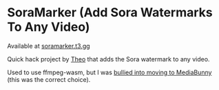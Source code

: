 # SoraMarker (Add Sora Watermarks To Any Video)

Available at [soramarker.t3.gg](https://soramarker.t3.gg)

Quick hack project by [Theo](https://x.com/theo) that adds the Sora watermark to any video.

Used to use ffmpeg-wasm, but I was [bullied into moving to MediaBunny](https://x.com/vanilagy/status/1979210469144510562) (this was the correct choice).
